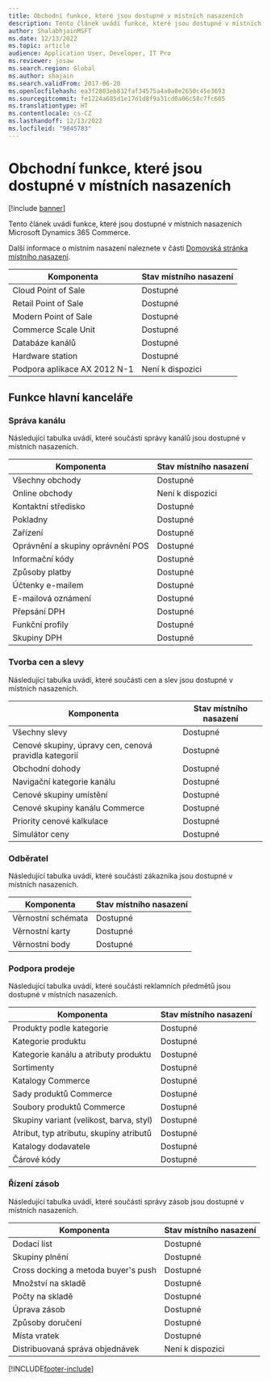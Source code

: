 ```yaml
---
title: Obchodní funkce, které jsou dostupné v místních nasazeních
description: Tento článek uvádí funkce, které jsou dostupné v místních nasazeních Microsoft Dynamics 365 Commerce.
author: ShalabhjainMSFT
ms.date: 12/13/2022
ms.topic: article
audience: Application User, Developer, IT Pro
ms.reviewer: josaw
ms.search.region: Global
ms.author: shajain
ms.search.validFrom: 2017-06-20
ms.openlocfilehash: ea3f2803eb832faf34575a4a0a8e2650c45e3693
ms.sourcegitcommit: fe1224a685d1e17d1d8f9a31cd0a06c58c7fc605
ms.translationtype: HT
ms.contentlocale: cs-CZ
ms.lasthandoff: 12/13/2022
ms.locfileid: "9845783"
---
```

# <a name="commerce-capabilities-that-are-available-in-on-premises-deployments"></a>Obchodní funkce, které jsou dostupné v místních nasazeních

[!include [banner](includes/banner.md)]

Tento článek uvádí funkce, které jsou dostupné v místních nasazeních Microsoft Dynamics 365 Commerce.

Další informace o místním nasazení naleznete v části [Domovská stránka místního nasazení](../fin-ops-core/dev-itpro/deployment/on-premises-deployment-landing-page.md).

| Komponenta            | Stav místního nasazení |
| -------------------- | ------------------ |
| Cloud Point of Sale  | Dostupné          |
| Retail Point of Sale | Dostupné          |
| Modern Point of Sale | Dostupné          |
| Commerce Scale Unit  | Dostupné          |
| Databáze kanálů     | Dostupné          |
| Hardware station     | Dostupné          |
| Podpora aplikace AX 2012 N-1  | Není k dispozici      |

## <a name="head-office-capability"></a>Funkce hlavní kanceláře

### <a name="channel-management"></a>Správa kanálu

Následující tabulka uvádí, které součásti správy kanálů jsou dostupné v místních nasazeních.

| Komponenta                             | Stav místního nasazení |
|---------------------------------------|--------------------|
| Všechny obchody                            | Dostupné          |
| Online obchody                         | Není k dispozici      |
| Kontaktní středisko                           | Dostupné          |
| Pokladny                             | Dostupné          |
| Zařízení                               | Dostupné          |
| Oprávnění a skupiny oprávnění POS | Dostupné          |
| Informační kódy                            | Dostupné          |
| Způsoby platby                       | Dostupné          |
| Účtenky e-mailem                        | Dostupné          |
| E-mailová oznámení                   | Dostupné          |
| Přepsání DPH                   | Dostupné          |
| Funkční profily                | Dostupné          |
| Skupiny DPH                      | Dostupné          |

### <a name="pricing-and-discounts"></a>Tvorba cen a slevy

Následující tabulka uvádí, které součásti cen a slev jsou dostupné v místních nasazeních.

| Komponenta                                             | Stav místního nasazení |
|-------------------------------------------------------|--------------------|
| Všechny slevy                                         | Dostupné          |
| Cenové skupiny, úpravy cen, cenová pravidla kategorií | Dostupné          |
| Obchodní dohody                                      | Dostupné          |
| Navigační kategorie kanálu                           | Dostupné          |
| Cenové skupiny umístění                              | Dostupné          |
| Cenové skupiny kanálu Commerce                         | Dostupné          |
| Priority cenové kalkulace                                    | Dostupné          |
| Simulátor ceny                                       | Dostupné          |

### <a name="customer"></a>Odběratel

Následující tabulka uvádí, které součásti zákazníka jsou dostupné v místních nasazeních.

| Komponenta       | Stav místního nasazení |
|-----------------|--------------------|
| Věrnostní schémata | Dostupné          |
| Věrnostní karty   | Dostupné          |
| Věrnostní body  | Dostupné          |

### <a name="merchandising"></a>Podpora prodeje

Následující tabulka uvádí, které součásti reklamních předmětů jsou dostupné v místních nasazeních.

| Komponenta                                   | Stav místního nasazení |
|---------------------------------------------|--------------------|
| Produkty podle kategorie                        | Dostupné          |
| Kategorie produktu                          | Dostupné          |
| Kategorie kanálu a atributy produktu   | Dostupné          |
| Sortimenty                                 | Dostupné          |
| Katalogy Commerce                           | Dostupné          |
| Sady produktů Commerce                       | Dostupné          |
| Soubory produktů Commerce                      | Dostupné          |
| Skupiny variant (velikost, barva, styl)         | Dostupné          |
| Atribut, typ atributu, skupiny atributů | Dostupné          |
| Katalogy dodavatele                             | Dostupné          |
| Čárové kódy                                   | Dostupné          |

### <a name="inventory-management"></a>Řízení zásob

Následující tabulka uvádí, které součásti správy zásob jsou dostupné v místních nasazeních.

| Komponenta                      | Stav místního nasazení |
|--------------------------------|--------------------|
| Dodací list                   | Dostupné          |
| Skupiny plnění              | Dostupné          |
| Cross docking a metoda buyer's push | Dostupné          |
| Množství na skladě                    | Dostupné          |
| Počty na skladě                   | Dostupné          |
| Úprava zásob           | Dostupné          |
| Způsoby doručení             | Dostupné          |
| Místa vratek               | Dostupné          |
| Distribuovaná správa objednávek   | Není k dispozici      |


[!INCLUDE[footer-include](../includes/footer-banner.md)]
